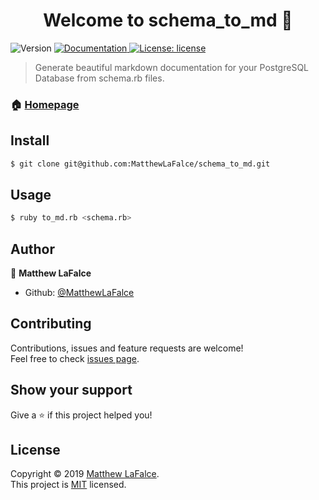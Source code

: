 <h1 align="center">Welcome to schema_to_md 👋</h1>
<p>
  <img alt="Version" src="https://img.shields.io/badge/version-v1.0-blue.svg?cacheSeconds=2592000" />
  <a href="https://github.com/MatthewLaFalce/schema_to_md/blob/master/README.md">
    <img alt="Documentation" src="https://img.shields.io/badge/documentation-yes-brightgreen.svg" target="_blank" />
  </a>
  <a href="https://github.com/MatthewLaFalce/schema_to_md/blob/master/LICENSE">
    <img alt="License: license" src="https://img.shields.io/badge/License-license-yellow.svg" target="_blank" />
  </a>
</p>

> Generate beautiful markdown documentation for your PostgreSQL Database from schema.rb files.

### 🏠 [Homepage](https://github.com/MatthewLaFalce/schema_to_md)

## Install

```bash
$ git clone git@github.com:MatthewLaFalce/schema_to_md.git
```

## Usage

```bash
$ ruby to_md.rb <schema.rb>
```

## Author

👤 **Matthew LaFalce**

* Github: [@MatthewLaFalce](https://github.com/MatthewLaFalce)

## Contributing

Contributions, issues and feature requests are welcome!<br />Feel free to check [issues page](https://github.com/MatthewLaFalce/schema_to_md/issues).

## Show your support

Give a ⭐️ if this project helped you!

## License

Copyright © 2019 [Matthew LaFalce](https://github.com/MatthewLaFalce).<br />
This project is [MIT](https://github.com/MatthewLaFalce/schema_to_md/blob/master/LICENSE) licensed.

